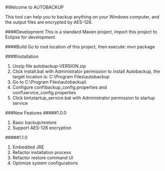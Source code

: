 #Welcome to AUTOBACKUP

This tool can help you to backup anything on your Windows computer, and the output files are encrypted by AES-128.

####Development
This is a standard Maven project, import this project to Eclipse for development.

####Build
Go to root location of this project, then execute: mvn package

####Installation
1. Unzip file autobackup-VERSION.zip
2. Click install.bat with Administrator permission to install Autobackup, the target location is: C:\Program Files\autobackup
3. Go to C:\Program Files\autobackup\
3. Configure conf\backup\_config.properties and conf\service_config.properties
4. Click bin\startup_service.bat with Administrator permission to startup service

###New Features
#####1.0.0
1. Basic backup/restore
2. Support AES-128 encryption

#####1.1.0
1. Embedded JRE
2. Refactor installation process
3. Refactor restore command UI
4. Optimize system configurations